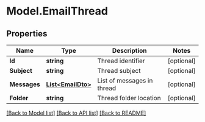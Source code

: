 # Model.EmailThread
## Properties
Name | Type | Description | Notes
------------ | ------------- | ------------- | -------------
**Id** | **string** | Thread identifier              | [optional] 
**Subject** | **string** | Thread subject              | [optional] 
**Messages** | [**List&lt;EmailDto&gt;**](EmailDto.md) | List of messages in thread              | [optional] 
**Folder** | **string** | Thread folder location              | [optional] 



[[Back to Model list]](README.md#documentation-for-models) [[Back to API list]](README.md#documentation-for-api-endpoints) [[Back to README]](README.md)


